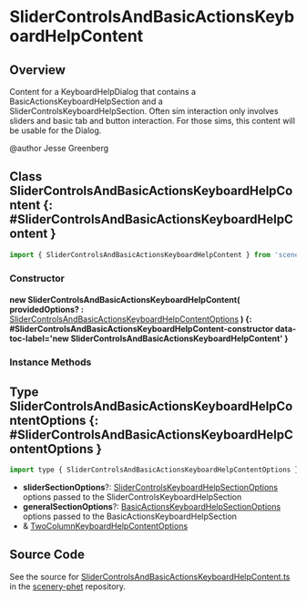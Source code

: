 # SliderControlsAndBasicActionsKeyboardHelpContent

## Overview

Content for a KeyboardHelpDialog that contains a BasicActionsKeyboardHelpSection and a SliderControlsKeyboardHelpSection.
Often sim interaction only involves sliders and basic tab and button interaction. For those sims, this
content will be usable for the Dialog.

@author Jesse Greenberg

## Class SliderControlsAndBasicActionsKeyboardHelpContent {: #SliderControlsAndBasicActionsKeyboardHelpContent }


```js
import { SliderControlsAndBasicActionsKeyboardHelpContent } from 'scenerystack/scenery-phet';
```
### Constructor

#### new SliderControlsAndBasicActionsKeyboardHelpContent( providedOptions? : <span style="font-weight: 400;">[SliderControlsAndBasicActionsKeyboardHelpContentOptions](../scenery-phet/SliderControlsAndBasicActionsKeyboardHelpContent.md#SliderControlsAndBasicActionsKeyboardHelpContentOptions)</span> ) {: #SliderControlsAndBasicActionsKeyboardHelpContent-constructor data-toc-label='new SliderControlsAndBasicActionsKeyboardHelpContent' }

### Instance Methods





## Type SliderControlsAndBasicActionsKeyboardHelpContentOptions {: #SliderControlsAndBasicActionsKeyboardHelpContentOptions }


```js
import type { SliderControlsAndBasicActionsKeyboardHelpContentOptions } from 'scenerystack/scenery-phet';
```


- **sliderSectionOptions**?: [SliderControlsKeyboardHelpSectionOptions](../scenery-phet/SliderControlsKeyboardHelpSection.md#SliderControlsKeyboardHelpSectionOptions)
<br>  options passed to the SliderControlsKeyboardHelpSection
- **generalSectionOptions**?: [BasicActionsKeyboardHelpSectionOptions](../scenery-phet/BasicActionsKeyboardHelpSection.md#BasicActionsKeyboardHelpSectionOptions)
<br>  options passed to the BasicActionsKeyboardHelpSection
- &amp; [TwoColumnKeyboardHelpContentOptions](../scenery-phet/TwoColumnKeyboardHelpContent.md#TwoColumnKeyboardHelpContentOptions)




## Source Code

See the source for [SliderControlsAndBasicActionsKeyboardHelpContent.ts](https://github.com/phetsims/scenery-phet/blob/main/js/keyboard/help/SliderControlsAndBasicActionsKeyboardHelpContent.ts) in the [scenery-phet](https://github.com/phetsims/scenery-phet) repository.
